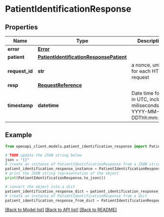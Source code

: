 # PatientIdentificationResponse


## Properties

Name | Type | Description | Notes
------------ | ------------- | ------------- | -------------
**error** | [**Error**](Error.md) |  | [optional] 
**patient** | [**PatientIdentificationResponsePatient**](PatientIdentificationResponsePatient.md) |  | [optional] 
**request_id** | **str** | a nonce, unique for each HTTP request | 
**resp** | [**RequestReference**](RequestReference.md) |  | 
**timestamp** | **datetime** | Date time format in UTC, includes miliseconds YYYY-MM-DDThh:mm:ss.vZ | 

## Example

```python
from openapi_client.models.patient_identification_response import PatientIdentificationResponse

# TODO update the JSON string below
json = "{}"
# create an instance of PatientIdentificationResponse from a JSON string
patient_identification_response_instance = PatientIdentificationResponse.from_json(json)
# print the JSON string representation of the object
print(PatientIdentificationResponse.to_json())

# convert the object into a dict
patient_identification_response_dict = patient_identification_response_instance.to_dict()
# create an instance of PatientIdentificationResponse from a dict
patient_identification_response_from_dict = PatientIdentificationResponse.from_dict(patient_identification_response_dict)
```
[[Back to Model list]](../README.md#documentation-for-models) [[Back to API list]](../README.md#documentation-for-api-endpoints) [[Back to README]](../README.md)



